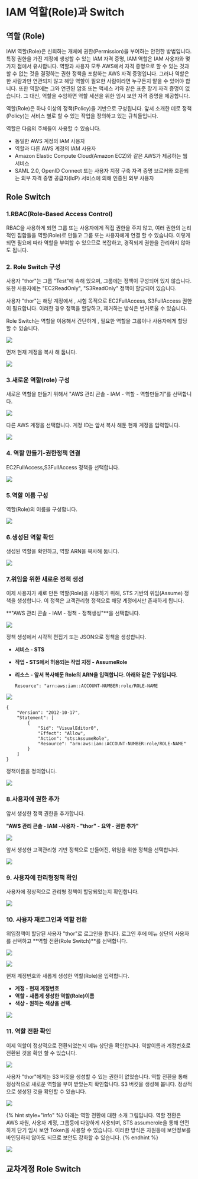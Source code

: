 # IAM 역할\(Role\)과 Switch

## 역할 \(Role\)

IAM 역할\(Role\)은 신뢰하는 개체에 권한\(Permission\)을 부여하는 안전한 방법입니다.특정 권한을 가진 계정에 생성할 수 있는 IAM 자격 증명, IAM 역할은 IAM 사용자와 몇 가지 점에서 유사합니다. 역할과 사용자 모두 AWS에서 자격 증명으로 할 수 있는 것과 할 수 없는 것을 결정하는 권한 정책을 포함하는 AWS 자격 증명입니다. 그러나 역할은 한 사람과만 연관되지 않고 해당 역할이 필요한 사람이라면 누구든지 맡을 수 있어야 합니다. 또한 역할에는 그와 연관된 암호 또는 액세스 키와 같은 표준 장기 자격 증명이 없습니다. 그 대신, 역할을 수임하면 역할 세션을 위한 임시 보안 자격 증명을 제공합니다.

역할\(Role\)은 하나 이상의 정책\(Policy\)을 기반으로 구성됩니다. 앞서 소개한 데로 정책\(Policy\)는 서비스 별로 할 수 있는 작업을 정의하고 있는 규칙들입니다.

역할은 다음의 주체들이 사용할 수 있습니다.

* 동일한 AWS 계정의 IAM 사용자
* 역할과 다른 AWS 계정의 IAM 사용자
* Amazon Elastic Compute Cloud\(Amazon EC2\)와 같은 AWS가 제공하는 웹 서비스
* SAML 2.0, OpenID Connect 또는 사용자 지정 구축 자격 증명 브로커와 호환되는 외부 자격 증명 공급자\(IdP\) 서비스에 의해 인증된 외부 사용자

## Role Switch

### 1.RBAC\(Role-Based Access Control\)

 RBAC을 사용하게 되면 그룹 또는 사용자에게 직접 권한을 주지 않고, 여러 권한의 논리적인 집합들을 역할\(Role\)로 만들고 그룹 또는 사용자에게 연결 할 수 있습니다. 이렇게 되면 필요에 따라 역할을 부여할 수 있으므로 복잡하고, 경직되게 권한을 관리하지 않아도 됩니다. 

### 2. Role Switch 구성

사용자 "thor"는 그룹 "Test"에 속해 있으며, 그룹에는 정책이 구성되어 있지 않습니다. 또한 사용자에는 "EC2ReadOnly", "S3ReadOnly" 정책이 할당되어 있습니다. 

사용자 "thor"는 해당 계정에서 , 시험 목적으로 EC2FullAccess, S3FullAccess 권한이 필요합니다. 이러한 경우 정책을 할당하고, 제거하는 방식은 번거로울 수 있습니다. 

Role Switch는 역할을 이용해서 간단하게 , 필요한 역할을 그룹이나 사용자에게 할당 할 수 있습니다.

![](.gitbook/assets/image%20%2819%29.png)

 먼저 현재 계정을 복사 해 둡니다.

![](.gitbook/assets/image%20%2859%29.png)

### 3.새로운 역할\(role\) 구성

새로운 역할을 만들기 위해서 "AWS 관리 콘솔 - IAM - 역할 - 역할만들기"를 선택합니다.

![](.gitbook/assets/image%20%2888%29.png)

다른 AWS 계정을 선택합니다. 계정 ID는 앞서 복사 해둔 현재 계정을 입력합니다.

![](.gitbook/assets/image%20%2878%29.png)

### 4. 역할 만들기-권한정책 연결

EC2FullAccess,S3FullAccess 정책을 선택합니다.

![](.gitbook/assets/image%20%2894%29.png)

### 5.역할 이름 구성

역할\(Role\)의 이름을 구성합니다.

![](.gitbook/assets/image%20%2869%29.png)

### 6.생성된 역할 확인

생성된 역할을 확인하고, 역할 ARN을 복사해 둡니다.

![](.gitbook/assets/image%20%2872%29.png)

### 7.위임을 위한 새로운 정책 생성

이제 사용자가 새로 만든 역할\(Role\)을 사용하기 위해, STS 기반의 위임\(Assume\) 정책을 생성합니다. 이 정책은 고객관리형 정책으로 해당 계정에서만 존재하게 됩니다.

**"AWS 관리 콘솔 - IAM - 정책 - 정책생성"**을 선택합니다.

![](.gitbook/assets/image%20%2870%29.png)

정책 생성에서 시각적 편집기 또는 JSON으로 정책을 생성합니다.

* **서비스 - STS**
* **작업 - STS에서 허용되는 작업 지정 - AssumeRole**
* **리소스 - 앞서 복사해둔 Role의 ARN을 입력합니다. 아래와 같은 구성입니다.**

  ```text
  Resource": "arn:aws:iam::ACCOUNT-NUMBER:role/ROLE-NAME
  ```

![](.gitbook/assets/image%20%2871%29.png)

```text
{
    "Version": "2012-10-17",
    "Statement": [
        {
            "Sid": "VisualEditor0",
            "Effect": "Allow",
            "Action": "sts:AssumeRole",
            "Resource": "arn:aws:iam::ACCOUNT-NUMBER:role/ROLE-NAME"
        }
    ]
}
```

정책이름을 정의합니다.

![](.gitbook/assets/image%20%2886%29.png)

### 8.사용자에 권한 추가

앞서  생성한 정책 권한을 추가합니다.

**"AWS 관리 콘솔 - IAM -사용자 - "thor" - 요약 - 권한 추가"**

![](.gitbook/assets/image%20%2887%29.png)

앞서 생성한 고객관리형 기반 정책으로 만들어진, 위임을 위한 정책을 선택합니다.

![](.gitbook/assets/image%20%2857%29.png)

### 9. 사용자에 관리형정책 확인

사용자에 정상적으로 관리형 정책이 할당되었는지 확인합니다.

![](.gitbook/assets/image%20%2873%29.png)

### 10. 사용자 재로그인과 역할 전환

위임정책이 할당된 사용자 "thor"로 로그인을 합니다. 로그인 후에 메뉴 상단의 사용자를 선택하고 **역할 전환\(Role Switch\)**를 선택합니다.

![](.gitbook/assets/image%20%2889%29.png)

![](.gitbook/assets/image%20%2874%29.png)

현재 계정번호와 새롭게 생성한 역할\(Role\)을 입력합니다.

* **계정 - 현재 계정번호**
* **역할 - 새롭게 생성한 역할\(Role\)이름**
* **색상 - 원하는 색상을 선택.**

![](.gitbook/assets/image%20%2883%29.png)

### 11. 역할 전환 확인

이제 역할이 정상적으로 전환되었는지 메뉴 상단을 확인합니다. 역할이름과 계정번호로 전환된 것을 확인 할 수 있습니다.

![](.gitbook/assets/image%20%2884%29.png)

사용자 "thor"에게는 S3 버킷을 생성할 수 있는 권한이 없었습니다. 역할 전환을 통해 정상적으로 새로운 역할을 부여 받았는지 확인합니다. S3 버킷을 생성해 봅니다. 정상적으로 생성된 것을 확인할 수 있습니다.

![](.gitbook/assets/image%20%2875%29.png)

{% hint style="info" %}
아래는 역할 전환에 대한 소개 그림입니다. 역할 전환은 AWS 자원, 사용자 계정, 그룹등에 다양하게 사용되며, STS assumerole을 통해 안전하게 단기 임시 보안 Token을 사용할 수 있습니다. 이러한 방식은 자원등에 보안정보를 바인딩하지 않아도 되므로 보안도 강화할 수 있습니다.
{% endhint %}

![](.gitbook/assets/image%20%2890%29.png)

## 교차계정 Role Switch

